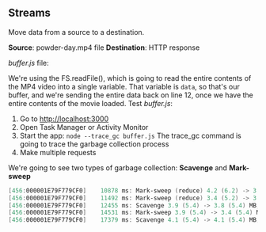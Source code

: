 ## Streams

Move data from a source to a destination.

**Source**: powder-day.mp4 file
**Destination**: HTTP response

_buffer.js_ file:

We're using the FS.readFile(), which is going to read the entire contents of the MP4 video into a single variable. That variable is `data`, so that's our buffer, and we're sending the entire data back on line 12, once we have the entire contents of the movie loaded.
Test _buffer.js_:
1. Go to [http://localhost:3000](http://localhost:3000)
2. Open Task Manager or Activity Monitor
3. Start the app: `node --trace_gc buffer.js` The trace_gc command is going to trace the garbage collection process
4. Make multiple requests 

We're going to see two types of garbage collection: **Scavenge** and **Mark-sweep**

```ps1
[456:000001E79F779CF0]    10878 ms: Mark-sweep (reduce) 4.2 (6.2) -> 3.4 (5.2) MB, 5.4 / 0.0 ms  (+ 0.1 ms in 2 steps since start of marking, biggest step 0.1 ms, walltime since start of marking 8 ms) (average mu = 1.000, current mu = 1.000) finalize incremental marking via task GC in old space requested
[456:000001E79F779CF0]    11492 ms: Mark-sweep (reduce) 3.4 (5.2) -> 3.4 (5.4) MB, 1.1 / 0.0 ms  (+ 0.0 ms in 2 steps since start of marking, biggest step 0.0 ms, walltime since start of marking 3 ms) (average mu = 0.998, current mu = 0.998) finalize incremental marking via task GC in old space requested
[456:000001E79F779CF0]    12455 ms: Scavenge 3.9 (5.4) -> 3.8 (5.4) MB, 0.4 / 0.0 ms  (average mu = 0.998, current mu = 0.998) external memory pressure
[456:000001E79F779CF0]    14531 ms: Mark-sweep 3.9 (5.4) -> 3.4 (5.4) MB, 0.8 / 0.0 ms  (+ 0.9 ms in 15 steps since start of marking, biggest step 0.1 ms, walltime since start of marking 2 ms) (average mu = 0.999, current mu = 0.999) finalize incremental marking via task GC in old space requested
[456:000001E79F779CF0]    17379 ms: Scavenge 4.1 (5.4) -> 4.1 (5.4) MB, 0.2 / 0.0 ms  (average mu = 0.999, current mu = 0.999) external memory pressure[456:000001E79F779CF0]    17407 ms: Mark-sweep 4.1 (5.4) -> 3.4 (5.4) MB, 0.7 / 0.0 ms  (+ 0.8 ms in 12 steps since start of marking, biggest step 0.1 ms, walltime since start of marking 2 ms) (average mu = 0.999, current mu = 0.999) finalize incremental marking via task GC in old space requested
```